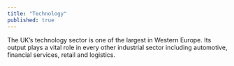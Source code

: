 ```yaml
---
title: "Technology"
published: true
---
```


The UK’s technology sector is one of the largest in Western Europe. Its output plays a vital role in every other industrial sector including automotive, financial services, retail and logistics.

